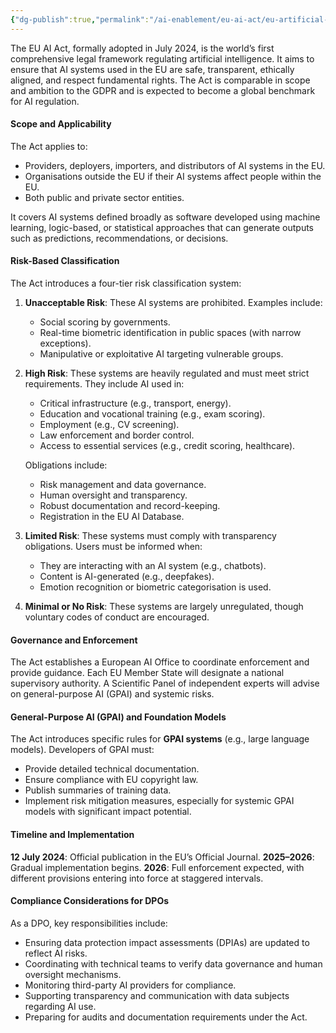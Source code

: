 ```yaml
---
{"dg-publish":true,"permalink":"/ai-enablement/eu-ai-act/eu-artificial-intelligence-act-baseline/","title":["EU Artificial Intelligence Act (EU AI Act)"]}
---
```



The EU AI Act, formally adopted in July 2024, is the world’s first comprehensive legal framework regulating artificial intelligence. It aims to ensure that AI systems used in the EU are safe, transparent, ethically aligned, and respect fundamental rights. The Act is comparable in scope and ambition to the GDPR and is expected to become a global benchmark for AI regulation.

#### **Scope and Applicability**

The Act applies to:
- Providers, deployers, importers, and distributors of AI systems in the EU.
- Organisations outside the EU if their AI systems affect people within the EU.
- Both public and private sector entities.

It covers AI systems defined broadly as software developed using machine learning, logic-based, or statistical approaches that can generate outputs such as predictions, recommendations, or decisions.

#### **Risk-Based Classification**

The Act introduces a four-tier risk classification system:

1. **Unacceptable Risk**: These AI systems are prohibited. Examples include:
    - Social scoring by governments.
    - Real-time biometric identification in public spaces (with narrow exceptions).
    - Manipulative or exploitative AI targeting vulnerable groups.

2. **High Risk**: These systems are heavily regulated and must meet strict requirements. They include AI used in:
    - Critical infrastructure (e.g., transport, energy).
    - Education and vocational training (e.g., exam scoring).
    - Employment (e.g., CV screening).
    - Law enforcement and border control.
    - Access to essential services (e.g., credit scoring, healthcare).
    
    Obligations include:
    - Risk management and data governance.
    - Human oversight and transparency.
    - Robust documentation and record-keeping.
    - Registration in the EU AI Database.

3. **Limited Risk**: These systems must comply with transparency obligations. Users must be informed when:
    - They are interacting with an AI system (e.g., chatbots).
    - Content is AI-generated (e.g., deepfakes).
    - Emotion recognition or biometric categorisation is used.

4. **Minimal or No Risk**: These systems are largely unregulated, though voluntary codes of conduct are encouraged.
    
#### **Governance and Enforcement**

The Act establishes a European AI Office to coordinate enforcement and provide guidance. Each EU Member State will designate a national supervisory authority. A Scientific Panel of independent experts will advise on general-purpose AI (GPAI) and systemic risks.

#### **General-Purpose AI (GPAI) and Foundation Models**

The Act introduces specific rules for **GPAI systems** (e.g., large language models). Developers of GPAI must:
- Provide detailed technical documentation.
- Ensure compliance with EU copyright law.
- Publish summaries of training data.
- Implement risk mitigation measures, especially for systemic GPAI models with significant impact potential.

#### **Timeline and Implementation**

**12 July 2024**: Official publication in the EU’s Official Journal.
**2025–2026**: Gradual implementation begins.
**2026**: Full enforcement expected, with different provisions entering into force at staggered intervals.

#### **Compliance Considerations for DPOs**

As a DPO, key responsibilities include:
- Ensuring data protection impact assessments (DPIAs) are updated to reflect AI risks.
- Coordinating with technical teams to verify data governance and human oversight mechanisms.
- Monitoring third-party AI providers for compliance.
- Supporting transparency and communication with data subjects regarding AI use.
- Preparing for audits and documentation requirements under the Act.
